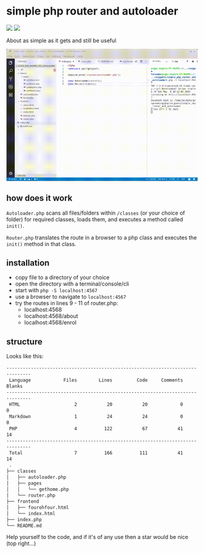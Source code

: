 # simple php router and autoloader

![](https://img.shields.io/badge/licence-free-green.svg) ![](https://img.shields.io/badge/frameworks-none-green.svg)

About as simple as it gets and still be useful

![](demo.gif)

## how does it work

`Autoloader.php` scans all files/folders within `/classes` (or your choice of folder) for required classes, loads them, and executes a method called `init()`.

`Router.php` translates the route in a browser to a php class and executes the `init()` method in that class.

## installation

* copy file to a directory of your choice
* open the directory with a terminal/console/cli
* start with `php -S localhost:4567`
* use a browser to navigate to `localhost:4567`
* try the routes in lines 9 - 11 of router.php:
	* localhost:4568
	* localhost:4568/about
	* localhost:4568/enrol

## structure

Looks like this:
```
-------------------------------------------------------------------------------
 Language            Files        Lines         Code     Comments       Blanks
-------------------------------------------------------------------------------
 HTML                    2           20           20            0            0
 Markdown                1           24           24            0            0
 PHP                     4          122           67           41           14
-------------------------------------------------------------------------------
 Total                   7          166          111           41           14
 .
├── classes
│   ├── autoloader.php
│   ├── pages
│   │   └── gethome.php
│   └── router.php
├── frontend
│   ├── fourohfour.html
│   └── index.html
├── index.php
└── README.md
 ```
Help yourself to the code, and if it's of any use then a star would be nice (top right...)